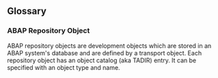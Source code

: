 ## Glossary

### ABAP Repository Object

ABAP repository objects are development objects which are stored in an ABAP system's database and are defined by a transport object.
Each repository object has an object catalog (aka TADIR) entry.
It can be specified with an object type and name.
